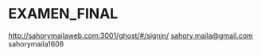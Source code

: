 # EXAMEN_FINAL
http://sahorymailaweb.com:3001/ghost/#/signin/
sahory.maila@gmail.com
sahorymaila1606
